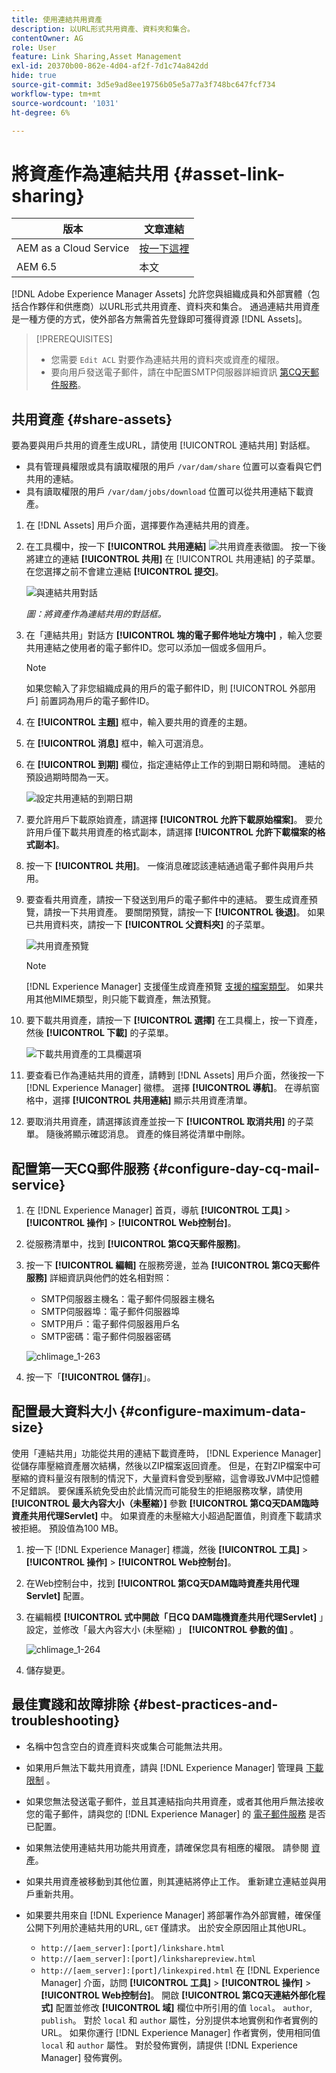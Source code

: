 ```yaml
---
title: 使用連結共用資產
description: 以URL形式共用資產、資料夾和集合。
contentOwner: AG
role: User
feature: Link Sharing,Asset Management
exl-id: 20370b00-862e-4d04-af2f-7d1c74a842dd
hide: true
source-git-commit: 3d5e9ad8ee19756b05e5a77a3f748bc647fcf734
workflow-type: tm+mt
source-wordcount: '1031'
ht-degree: 6%

---
```


# 將資產作為連結共用 {#asset-link-sharing}

| 版本 | 文章連結 |
| -------- | ---------------------------- |
| AEM as a Cloud Service  | [按一下這裡](https://experienceleague.adobe.com/docs/experience-manager-cloud-service/content/assets/manage/share-assets.html?lang=en) |
| AEM 6.5 | 本文 |

[!DNL Adobe Experience Manager Assets] 允許您與組織成員和外部實體（包括合作夥伴和供應商）以URL形式共用資產、資料夾和集合。 通過連結共用資產是一種方便的方式，使外部各方無需首先登錄即可獲得資源 [!DNL Assets]。

>[!PREREQUISITES]
>
>* 您需要 `Edit ACL` 對要作為連結共用的資料夾或資產的權限。
>* 要向用戶發送電子郵件，請在中配置SMTP伺服器詳細資訊 [第CQ天郵件服務](#configmailservice)。


## 共用資產 {#share-assets}

要為要與用戶共用的資產生成URL，請使用 [!UICONTROL 連結共用] 對話框。

* 具有管理員權限或具有讀取權限的用戶 `/var/dam/share` 位置可以查看與它們共用的連結。
* 具有讀取權限的用戶 `/var/dam/jobs/download` 位置可以從共用連結下載資產。

1. 在 [!DNL Assets] 用戶介面，選擇要作為連結共用的資產。

1. 在工具欄中，按一下 **[!UICONTROL 共用連結]** ![共用資產表徵圖](assets/do-not-localize/assets_share.png)。 按一下後將建立的連結 **[!UICONTROL 共用]** 在 [!UICONTROL 共用連結] 的子菜單。 在您選擇之前不會建立連結 **[!UICONTROL 提交]**。

   ![與連結共用對話](assets/share-assets-as-link.png)

   *圖：將資產作為連結共用的對話框。*

1. 在「連結共用」對話方 **[!UICONTROL 塊的電子郵件地址方塊中]** ，輸入您要共用連結之使用者的電子郵件ID。您可以添加一個或多個用戶。

   >[!NOTE]
   >
   >如果您輸入了非您組織成員的用戶的電子郵件ID，則 [!UICONTROL 外部用戶] 前置詞為用戶的電子郵件ID。

1. 在 **[!UICONTROL 主題]** 框中，輸入要共用的資產的主題。

1. 在 **[!UICONTROL 消息]** 框中，輸入可選消息。

1. 在 **[!UICONTROL 到期]** 欄位，指定連結停止工作的到期日期和時間。 連結的預設過期時間為一天。

   ![設定共用連結的到期日期](assets/Set-shared-link-expiration.png)

1. 要允許用戶下載原始資產，請選擇 **[!UICONTROL 允許下載原始檔案]**。 要允許用戶僅下載共用資產的格式副本，請選擇 **[!UICONTROL 允許下載檔案的格式副本]**。

1. 按一下 **[!UICONTROL 共用]**。 一條消息確認該連結通過電子郵件與用戶共用。

1. 要查看共用資產，請按一下發送到用戶的電子郵件中的連結。 要生成資產預覽，請按一下共用資產。 要關閉預覽，請按一下 **[!UICONTROL 後退]**。 如果已共用資料夾，請按一下 **[!UICONTROL 父資料夾]** 的子菜單。

   ![共用資產預覽](assets/chlimage_1-546.png)

   >[!NOTE]
   >
   >[!DNL Experience Manager] 支援僅生成資產預覽 [支援的檔案類型](/help/assets/assets-formats.md)。 如果共用其他MIME類型，則只能下載資產，無法預覽。

1. 要下載共用資產，請按一下 **[!UICONTROL 選擇]** 在工具欄上，按一下資產，然後 **[!UICONTROL 下載]** 的子菜單。

   ![下載共用資產的工具欄選項](assets/chlimage_1-547.png)

1. 要查看已作為連結共用的資產，請轉到 [!DNL Assets] 用戶介面，然後按一下 [!DNL Experience Manager] 徽標。 選擇 **[!UICONTROL 導航]**。 在導航窗格中，選擇 **[!UICONTROL 共用連結]** 顯示共用資產清單。

1. 要取消共用資產，請選擇該資產並按一下 **[!UICONTROL 取消共用]** 的子菜單。 隨後將顯示確認消息。 資產的條目將從清單中刪除。

## 配置第一天CQ郵件服務 {#configure-day-cq-mail-service}

1. 在 [!DNL Experience Manager] 首頁，導航 **[!UICONTROL 工具]** > **[!UICONTROL 操作]** > **[!UICONTROL Web控制台]**。
1. 從服務清單中，找到 **[!UICONTROL 第CQ天郵件服務]**。
1. 按一下 **[!UICONTROL 編輯]** 在服務旁邊，並為 **[!UICONTROL 第CQ天郵件服務]** 詳細資訊與他們的姓名相對照：

   * SMTP伺服器主機名：電子郵件伺服器主機名
   * SMTP伺服器埠：電子郵件伺服器埠
   * SMTP用戶：電子郵件伺服器用戶名
   * SMTP密碼：電子郵件伺服器密碼

   ![chlimage_1-263](assets/chlimage_1-548.png)

1. 按一下「**[!UICONTROL 儲存]**」。

## 配置最大資料大小 {#configure-maximum-data-size}

使用「連結共用」功能從共用的連結下載資產時， [!DNL Experience Manager] 從儲存庫壓縮資產層次結構，然後以ZIP檔案返回資產。 但是，在對ZIP檔案中可壓縮的資料量沒有限制的情況下，大量資料會受到壓縮，這會導致JVM中記憶體不足錯誤。 要保護系統免受由於此情況而可能發生的拒絕服務攻擊，請使用 **[!UICONTROL 最大內容大小（未壓縮）]** 參數 **[!UICONTROL 第CQ天DAM臨時資產共用代理Servlet]** 中。 如果資產的未壓縮大小超過配置值，則資產下載請求被拒絕。 預設值為100 MB。

1. 按一下 [!DNL Experience Manager] 標識，然後 **[!UICONTROL 工具]** > **[!UICONTROL 操作]** > **[!UICONTROL Web控制台]**。
1. 在Web控制台中，找到 **[!UICONTROL 第CQ天DAM臨時資產共用代理Servlet]** 配置。
1. 在編輯模 **[!UICONTROL 式中開啟「日CQ DAM臨機資產共用代理Servlet]** 」設定，並修改「最大內容大小 (未壓縮) 」 **[!UICONTROL 參數的值]** 。

   ![chlimage_1-264](assets/chlimage_1-549.png)

1. 儲存變更。

## 最佳實踐和故障排除 {#best-practices-and-troubleshooting}

* 名稱中包含空白的資產資料夾或集合可能無法共用。
* 如果用戶無法下載共用資產，請與 [!DNL Experience Manager] 管理員 [下載限制](#configure-maximum-data-size) 。
* 如果您無法發送電子郵件，並且其連結指向共用資產，或者其他用戶無法接收您的電子郵件，請與您的 [!DNL Experience Manager] 的 [電子郵件服務](#configure-day-cq-mail-service) 是否已配置。
* 如果無法使用連結共用功能共用資產，請確保您具有相應的權限。 請參閱 [資產](#share-assets)。
* 如果共用資產被移動到其他位置，則其連結將停止工作。 重新建立連結並與用戶重新共用。

* 如果要共用來自 [!DNL Experience Manager] 將部署作為外部實體，確保僅公開下列用於連結共用的URL, `GET` 僅請求。 出於安全原因阻止其他URL。

   * `http://[aem_server]:[port]/linkshare.html`
   * `http://[aem_server]:[port]/linksharepreview.html`
   * `http://[aem_server]:[port]/linkexpired.html`
   在 [!DNL Experience Manager] 介面，訪問 **[!UICONTROL 工具]** > **[!UICONTROL 操作]** > **[!UICONTROL Web控制台]**。 開啟 **[!UICONTROL 第CQ天連結外部化程式]** 配置並修改 **[!UICONTROL 域]** 欄位中所引用的值 `local`。 `author`, `publish`。 對於 `local` 和 `author` 屬性，分別提供本地實例和作者實例的URL。 如果你運行 [!DNL Experience Manager] 作者實例，使用相同值 `local` 和 `author` 屬性。 對於發佈實例，請提供 [!DNL Experience Manager] 發佈實例。
